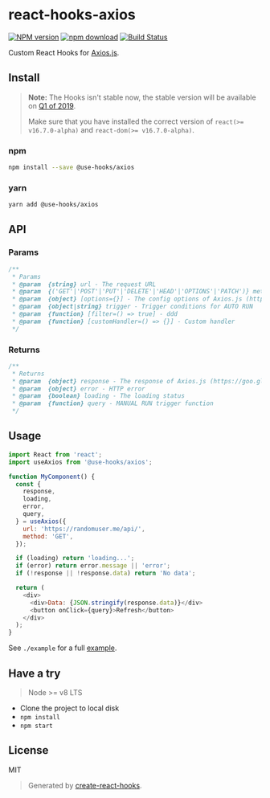 # react-hooks-axios

[![NPM version][npm-image]][npm-url]
[![npm download][download-image]][download-url]
[![Build Status][travis-image]][travis-url]

Custom React Hooks for [Axios.js](https://github.com/axios/axios).

## Install

>**Note:** The Hooks isn't stable now, the stable version will be available on [Q1 of 2019](https://reactjs.org/blog/2018/11/27/react-16-roadmap.html).
>
>Make sure that you have installed the correct version of `react(>= v16.7.0-alpha)` and `react-dom(>= v16.7.0-alpha)`.

### npm

```bash
npm install --save @use-hooks/axios
```

### yarn

```bash
yarn add @use-hooks/axios
```

## API

### Params

```js
/**
 * Params
 * @param  {string} url - The request URL
 * @param  {('GET'|'POST'|'PUT'|'DELETE'|'HEAD'|'OPTIONS'|'PATCH')} method - The request method
 * @param  {object} [options={}] - The config options of Axios.js (https://goo.gl/UPLqaK)
 * @param  {object|string} trigger - Trigger conditions for AUTO RUN
 * @param  {function} [filter=() => true] - ddd
 * @param  {function} [customHandler=() => {}] - Custom handler
 */
```

### Returns

```js
/**
 * Returns
 * @param  {object} response - The response of Axios.js (https://goo.gl/dJ6QcV)
 * @param  {object} error - HTTP error
 * @param  {boolean} loading - The loading status
 * @param  {function} query - MANUAL RUN trigger function
 */
```

## Usage

```js
import React from 'react';
import useAxios from '@use-hooks/axios';

function MyComponent() {
  const {
    response,
    loading,
    error,
    query,
  } = useAxios({
    url: 'https://randomuser.me/api/',
    method: 'GET',
  });

  if (loading) return 'loading...';
  if (error) return error.message || 'error';
  if (!response || !response.data) return 'No data';

  return (
    <div>
      <div>Data: {JSON.stringify(response.data)}</div>
      <button onClick={query}>Refresh</button>
    </div>
  );
}
```

See `./example` for a full [example](https://use-hooks.github.io/react-hooks-axios/).

## Have a try

> Node >= v8 LTS

 - Clone the project to local disk
 - `npm install`
 - `npm start`

## License

MIT

> Generated by [create-react-hooks](https://github.com/use-hooks/create-react-hooks).

 [npm-image]: https://img.shields.io/npm/v/@use-hooks/axios.svg?style=flat-square
 [npm-url]: https://npmjs.org/package/@use-hooks/axios
 [download-image]: https://img.shields.io/npm/dm/@use-hooks/axios.svg?style=flat-square
 [download-url]: https://npmjs.org/package/@use-hooks/axios
 [travis-url]: https://travis-ci.org/use-hooks/react-hooks-axios
 [travis-image]: https://img.shields.io/travis/use-hooks/react-hooks-axios.svg?style=flat-square